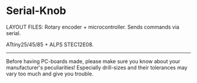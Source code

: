 
Serial-Knob
===========

LAYOUT FILES: Rotary encoder + microcontroller. Sends commands via serial.

ATtiny25/45/85 + ALPS STEC12E08.


---

Before having PC-boards made, please make sure you know about your manufacturer's peculiarities!
Especially drill-sizes and their tolerances may vary too much and give you trouble.

